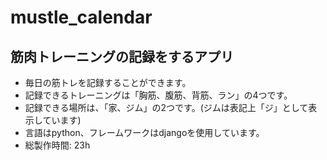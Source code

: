 # mustle_calendar

## 筋肉トレーニングの記録をするアプリ

- 毎日の筋トレを記録することができます。
- 記録できるトレーニングは「胸筋、腹筋、背筋、ラン」の4つです。
- 記録できる場所は、「家、ジム」の2つです。(ジムは表記上「ジ」として表示しています)
- 言語はpython、フレームワークはdjangoを使用しています。
- 総製作時間: 23h
